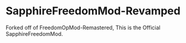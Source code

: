 # SapphireFreedomMod-Revamped
Forked off of FreedomOpMod-Remastered, This is the Official SapphireFreedomMod.
